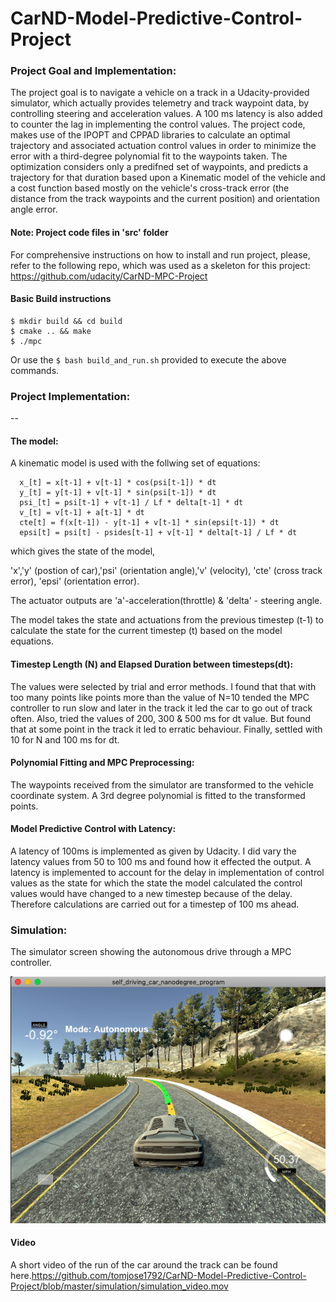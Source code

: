 # CarND-Model-Predictive-Control-Project



[//]: # (Image References)

[image1]: ./simulation/Simulation.png "Simulator screen during the run"

### Project Goal and Implementation:

The project goal is to navigate a vehicle on a track in a Udacity-provided simulator, which actually provides telemetry and track waypoint data, by controlling steering and acceleration values. A 100 ms latency is also added to counter the lag in implementing the control values. The project code, makes use of the IPOPT and CPPAD libraries to calculate an optimal trajectory and associated actuation control values in order to minimize the error with a third-degree polynomial fit to the waypoints taken. The optimization considers only a predifned set of waypoints, and predicts a trajectory for that duration based upon a Kinematic model of the vehicle and a cost function based mostly on the vehicle's cross-track error (the distance from the track waypoints and the current position) and orientation angle error.
 
#### Note: Project code files in 'src' folder

For comprehensive instructions on how to install and run project, please, refer to the following repo, which was used as a skeleton for this project: https://github.com/udacity/CarND-MPC-Project 

#### Basic Build instructions
    $ mkdir build && cd build
    $ cmake .. && make
    $ ./mpc

Or use the `$ bash build_and_run.sh` provided to execute the above commands.

### Project Implementation:
--

#### The model:

A kinematic model is used with the follwing set of equations:
  
      x_[t] = x[t-1] + v[t-1] * cos(psi[t-1]) * dt
      y_[t] = y[t-1] + v[t-1] * sin(psi[t-1]) * dt
      psi_[t] = psi[t-1] + v[t-1] / Lf * delta[t-1] * dt
      v_[t] = v[t-1] + a[t-1] * dt
      cte[t] = f(x[t-1]) - y[t-1] + v[t-1] * sin(epsi[t-1]) * dt
      epsi[t] = psi[t] - psides[t-1] + v[t-1] * delta[t-1] / Lf * dt

which gives the state of the model,

'x','y' (postion of car),'psi' (orientation angle),'v' (velocity), 'cte' (cross track error), 'epsi' (orientation error).

The actuator outputs are 'a'-acceleration(throttle) & 'delta' - steering angle.

The model takes the state and actuations from the previous timestep (t-1) to calculate the state for the current timestep (t) based on the model equations.


#### Timestep Length (N) and Elapsed Duration between timesteps(dt):

The values were selected by trial and error methods. I found that that with too many points like points more than the value of N=10 tended the MPC controller to run slow and later in the track it led the car to go out of track often. Also, tried the values of 200, 300 & 500 ms for dt value. But found that at some point in the track it led to erratic behaviour. Finally, settled with 10 for N and 100 ms for dt.

#### Polynomial Fitting and MPC Preprocessing:
The waypoints received from the simulator are transformed to the vehicle coordinate system. A 3rd degree polynomial is fitted to the transformed points. 

#### Model Predictive Control with Latency:

A latency of 100ms is implemented as given by Udacity. I did vary the latency values from 50 to 100 ms and found how it effected the output. A latency is implemented to account for the delay in implementation of control values as the state for which the state the model calculated the control values would have changed to a new timestep because of the delay. Therefore calculations are carried out for a timestep of 100 ms ahead.

### Simulation:

The simulator screen showing the autonomous drive through a MPC controller.

![alt text][image1]

#### Video
A short video of the run of the car around the track can be found here.https://github.com/tomjose1792/CarND-Model-Predictive-Control-Project/blob/master/simulation/simulation_video.mov 




